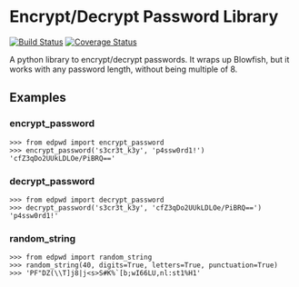 Encrypt/Decrypt Password Library
========================

[![Build Status](https://travis-ci.org/tampakrap/edpwd.png?branch=master)](https://travis-ci.org/tampakrap/edpwd)
[![Coverage Status](https://coveralls.io/repos/tampakrap/edpwd/badge.png?branch=master)](https://coveralls.io/r/tampakrap/edpwd?branch=master)

A python library to encrypt/decrypt passwords. It wraps up Blowfish, but it
works with any password length, without being multiple of 8.

## Examples

### encrypt\_password

    >>> from edpwd import encrypt_password
    >>> encrypt_password('s3cr3t_k3y', 'p4ssw0rd1!')
    'cfZ3qDo2UUkLDLOe/PiBRQ=='

### decrypt\_password

    >>> from edpwd import decrypt_password
    >>> decrypt_password('s3cr3t_k3y', 'cfZ3qDo2UUkLDLOe/PiBRQ==')
    'p4ssw0rd1!'

### random\_string

    >>> from edpwd import random_string
    >>> random_string(40, digits=True, letters=True, punctuation=True)
    >>> 'PF"DZ(\\T]j8|j<s>S#K%`[b;wI66LU,nl:st1%H1'
